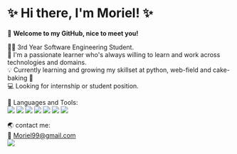 # :sparkles: Hi there, I'm Moriel! :sparkles:
:wave: **Welcome to my GitHub, nice to meet you!**

:woman_technologist: 3rd Year Software Engineering Student. <br>
:open_book: I'm a passionate learner who's always willing to learn and work across technologies and domains. <br>
:bulb: Currently learning and growing my skillset at python, web-field and cake-baking :cake: <br>
:computer: Looking for internship or student position.



:rocket: Languages and Tools: <br>
<img src="https://img.shields.io/badge/c++%20-%2300599C.svg?&style=for-the-badge&logo=c%2B%2B&ogoColor=white"/> <img src="https://img.shields.io/badge/c%20-%2300599C.svg?&style=for-the-badge&logo=c&logoColor=white"/> <img src="https://img.shields.io/badge/html5%20-%23E34F26.svg?&style=for-the-badge&logo=html5&logoColor=white"/> <img src="https://img.shields.io/badge/css3%20-%231572B6.svg?&style=for-the-badge&logo=css3&logoColor=white"/> <img src="https://img.shields.io/badge/javascript%20-%23323330.svg?&style=for-the-badge&logo=javascript&logoColor=%23F7DF1E"/> <img src="https://img.shields.io/badge/python%20-%2314354C.svg?&style=for-the-badge&logo=python&logoColor=white"/> 
<img src="https://img.shields.io/badge/mysql-%2300f.svg?&style=for-the-badge&logo=mysql&logoColor=white"/>



:earth_asia: contact me: <br>
:email: Moriel99@gmail.com<br>
<a href="https://www.linkedin.com/in/morielturjeman/">
<img src="https://img.shields.io/badge/linkedin%20-%230077B5.svg?&style=for-the-badge&logo=linkedin&logoColor=white"/>
</a>
